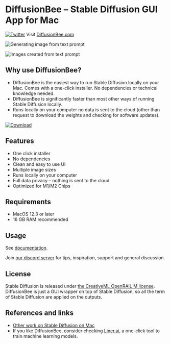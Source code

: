 # DiffusionBee – Stable Diffusion GUI App for Mac
[![Twitter](https://img.shields.io/twitter/url.svg?label=Follow%20%40divamgupta&style=social&url=https%3A%2F%2Ftwitter.com%2Fdivamgupta)](https://twitter.com/divamgupta) Visit [DiffusionBee.com](https://diffusionbee.com/)

![Generating image from text prompt](https://user-images.githubusercontent.com/262940/194149310-acb6f349-103e-4a35-8b5a-0b014885e102.png "Generating image from text prompt")

![Images created from text prompt](https://user-images.githubusercontent.com/262940/194149333-c1d942bf-44d5-442b-a873-137157bf519d.png "Images created from text prompt")

## Why use DiffusionBee?

* DiffusionBee is the easiest way to run Stable Diffusion locally on your Mac. Comes with a one-click installer. No dependencies or technical knowledge needed.
* DiffusionBee is significantly faster than most other ways of running Stable Diffusion locally.
* Runs locally on your computer no data is sent to the cloud (other than request to download the weights and checking for software updates).

[![Download](https://user-images.githubusercontent.com/1890549/189538422-52d50488-c1fa-4924-bec6-186c9e0f307b.png)](https://github.com/divamgupta/diffusionbee-stable-diffusion-ui/releases)

## Features
* One click installer
* No dependencies
* Clean and easy to use UI
* Multiple image sizes
* Runs locally on your computer
* Full data privacy – nothing is sent to the cloud
* Optimized for M1/M2 Chips

## Requirements 
* MacOS 12.3 or later
* 16 GB RAM recommended

## Usage

See [documentation](docs/DOCUMENTATION.md).

Join [our discord server](https://discord.gg/t6rC5RaJQn) for tips, inspiration, support and general discussion.

## License
Stable Diffusion is released under [the CreativeML OpenRAIL M license](https://github.com/CompVis/stable-diffusion/blob/main/LICENSE).
DiffusionBee is just a GUI wrapper on top of Stable Diffusion, so all the term of Stable Diffusion are applied on the outputs.

## References and links
* [Other work on Stable Diffusion on Mac](https://github.com/bfirsh/stable-diffusion/tree/apple-silicon-mps-support)
* If you like DiffusionBee, consider checking [Liner.ai](https://liner.ai), a one-click tool to train machine learning models.
